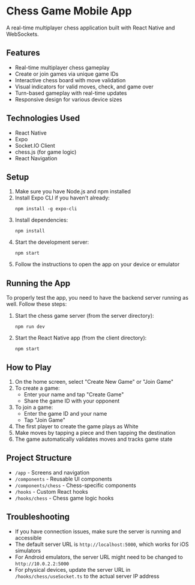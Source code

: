 # Chess Game Mobile App

A real-time multiplayer chess application built with React Native and WebSockets.

## Features

- Real-time multiplayer chess gameplay
- Create or join games via unique game IDs
- Interactive chess board with move validation
- Visual indicators for valid moves, check, and game over
- Turn-based gameplay with real-time updates
- Responsive design for various device sizes

## Technologies Used

- React Native
- Expo
- Socket.IO Client
- chess.js (for game logic)
- React Navigation

## Setup

1. Make sure you have Node.js and npm installed
2. Install Expo CLI if you haven't already:
   ```
   npm install -g expo-cli
   ```
3. Install dependencies:
   ```
   npm install
   ```
4. Start the development server:
   ```
   npm start
   ```
5. Follow the instructions to open the app on your device or emulator

## Running the App

To properly test the app, you need to have the backend server running as well. Follow these steps:

1. Start the chess game server (from the server directory):
   ```
   npm run dev
   ```
2. Start the React Native app (from the client directory):
   ```
   npm start
   ```

## How to Play

1. On the home screen, select "Create New Game" or "Join Game"
2. To create a game:
   - Enter your name and tap "Create Game"
   - Share the game ID with your opponent
3. To join a game:
   - Enter the game ID and your name
   - Tap "Join Game"
4. The first player to create the game plays as White
5. Make moves by tapping a piece and then tapping the destination
6. The game automatically validates moves and tracks game state

## Project Structure

- `/app` - Screens and navigation
- `/components` - Reusable UI components
- `/components/chess` - Chess-specific components
- `/hooks` - Custom React hooks
- `/hooks/chess` - Chess game logic hooks

## Troubleshooting

- If you have connection issues, make sure the server is running and accessible
- The default server URL is `http://localhost:5000`, which works for iOS simulators
- For Android emulators, the server URL might need to be changed to `http://10.0.2.2:5000`
- For physical devices, update the server URL in `/hooks/chess/useSocket.ts` to the actual server IP address
